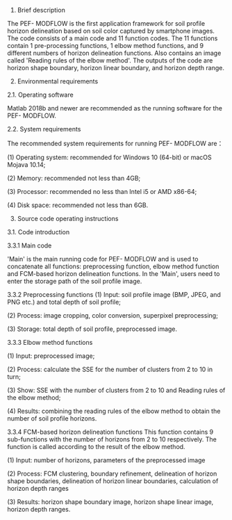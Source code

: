 1.	Brief description

The PEF- MODFLOW is the first application framework for soil profile horizon delineation based on soil color captured by smartphone images. The code consists of a main code and 11 function codes. The 11 functions contain 1 pre-processing functions, 1 elbow method functions, and 9 different numbers of horizon delineation functions. Also contains an image called 'Reading rules of the elbow method'. The outputs of the code are horizon shape boundary, horizon linear boundary, and horizon depth range.

2. Environmental requirements

2.1. Operating software

Matlab 2018b and newer are recommended as the running software for the PEF- MODFLOW.

2.2. System requirements

The recommended system requirements for running PEF- MODFLOW are：

(1)	Operating system: recommended for Windows 10 (64-bit) or macOS Mojava 10.14;

(2)	Memory: recommended not less than 4GB;

(3)	Processor: recommended no less than Intel i5 or AMD x86-64;

(4)	Disk space: recommended not less than 6GB.

3. Source code operating instructions

3.1. Code introduction

3.3.1 Main code

'Main' is the main running code for PEF- MODFLOW and is used to concatenate all functions: preprocessing function, elbow method function and FCM-based horizon delineation functions. In the 'Main', users need to enter the storage path of the soil profile image.

3.3.2	Preprocessing functions
(1)	Input: soil profile image (BMP, JPEG, and PNG etc.) and total depth of soil profile;

(2)	Process: image cropping, color conversion, superpixel preprocessing;

(3)	Storage: total depth of soil profile, preprocessed image.

3.3.3	Elbow method functions

(1)	Input: preprocessed image;

(2)	Process: calculate the SSE for the number of clusters from 2 to 10 in turn;

(3)	Show: SSE with the number of clusters from 2 to 10 and Reading rules of the elbow method;

(4)	Results: combining the reading rules of the elbow method to obtain the number of soil profile horizons.

3.3.4 FCM-based horizon delineation functions
This function contains 9 sub-functions with the number of horizons from 2 to 10 respectively. The function is called according to the result of the elbow method.

(1)	Input: number of horizons, parameters of the preprocessed image

(2)	Process: FCM clustering, boundary refinement, delineation of horizon shape boundaries, delineation of horizon linear boundaries, calculation of horizon depth ranges

(3)	Results: horizon shape boundary image, horizon shape linear image, horizon depth ranges.

